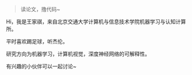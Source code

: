 > 读论文，撸代码~  


Hi，我是王家祺，来自北京交通大学计算机与信息技术学院机器学习与认知计算所。

平时喜欢踢足球，听杰伦。

研究方向为机器学习，计算机视觉，深度神经网络的可解释性。

有兴趣的小伙伴可以一起讨论~








